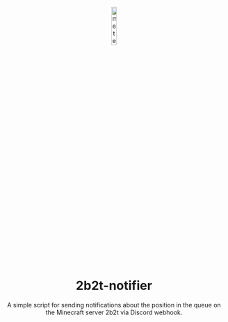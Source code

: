 <p align="center">
<img src="https://meteorclient.com/icon.png" alt="meteor-client-logo" width="15%"/>
</p>

<h1 align="center">2b2t-notifier</h1>
<p align="center">A simple script for sending notifications about the position in the queue on the Minecraft server 2b2t via Discord webhook.</p>
